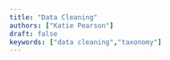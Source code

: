 ```yaml
---
title: "Data Cleaning"
authors: ["Katie Pearson"]
draft: false
keywords: ["data cleaning","taxonomy"]
---
```

